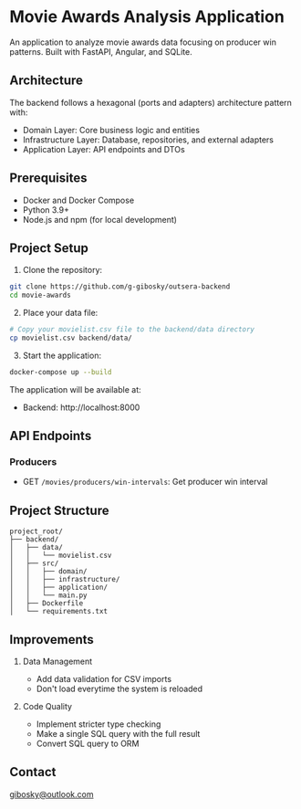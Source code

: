 # Movie Awards Analysis Application

An application to analyze movie awards data focusing on producer win patterns. Built with FastAPI, Angular, and SQLite.

## Architecture

The backend follows a hexagonal (ports and adapters) architecture pattern with:
- Domain Layer: Core business logic and entities
- Infrastructure Layer: Database, repositories, and external adapters
- Application Layer: API endpoints and DTOs

## Prerequisites

- Docker and Docker Compose
- Python 3.9+
- Node.js and npm (for local development)

## Project Setup

1. Clone the repository:
```bash
git clone https://github.com/g-gibosky/outsera-backend
cd movie-awards
```

2. Place your data file:
```bash
# Copy your movielist.csv file to the backend/data directory
cp movielist.csv backend/data/
```

3. Start the application:
```bash
docker-compose up --build
```

The application will be available at:
- Backend: http://localhost:8000

## API Endpoints

### Producers
- GET `/movies/producers/win-intervals`: Get producer win interval

## Project Structure

```
project_root/
├── backend/
│   ├── data/
│   │   └── movielist.csv
│   ├── src/
│   │   ├── domain/
│   │   ├── infrastructure/
│   │   ├── application/
│   │   └── main.py
│   ├── Dockerfile
│   └── requirements.txt
```

## Improvements

1. Data Management
   - Add data validation for CSV imports
   - Don't load everytime the system is reloaded

2. Code Quality
   - Implement stricter type checking
   - Make a single SQL query with the full result
   - Convert SQL query to ORM

## Contact

gibosky@outlook.com
